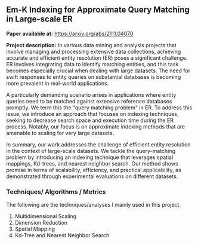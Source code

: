 ## Em-K Indexing for Approximate Query Matching in Large-scale ER

**Paper available at:** <https://arxiv.org/abs/2111.04070>

**Project description:** In various data mining and analysis projects that involve managing and processing extensive data collections, achieving accurate and efficient entity resolution (ER) poses a significant challenge. ER involves integrating data to identify matching entities, and this task becomes especially crucial when dealing with large datasets. The need for swift responses to entity queries on substantial databases is becoming more prevalent in real-world applications.

A particularly demanding scenario arises in applications where entity queries need to be matched against extensive reference databases promptly. We term this the "query matching problem" in ER. To address this issue, we introduce an approach that focuses on indexing techniques, seeking to decrease search space and execution time during the ER process. Notably, our focus is on approximate indexing methods that are amenable to scaling for very large datasets.

In summary, our work addresses the challenge of efficient entity resolution in the context of large-scale datasets. We tackle the query-matching problem by introducing an indexing technique that leverages spatial mappings, Kd-trees, and nearest neighbor search. Our method shows promise in terms of scalability, efficiency, and practical applicability, as demonstrated through experimental evaluations on different datasets.

### Techniques/ Algorithms / Metrics

The following are the techniques/analyses I mainly used in this project.

1. Multidimensional Scaling
2. Dimension Reduction
3. Spatial Mapping
4. Kd-Tree and Nearest Neighbor Search
